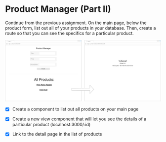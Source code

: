 # Product Manager (Part II)
Continue from the previous assignment. On the main page, below the product form, list out all of your products in your database. Then, create a route so that you can see the specifics for a particular product.


![](img.png)


- [x] Create a component to list out all products on your main page

- [x] Create a new view component that will let you see the details of a particular product (localhost:3000/:id)

- [x] Link to the detail page in the list of products



